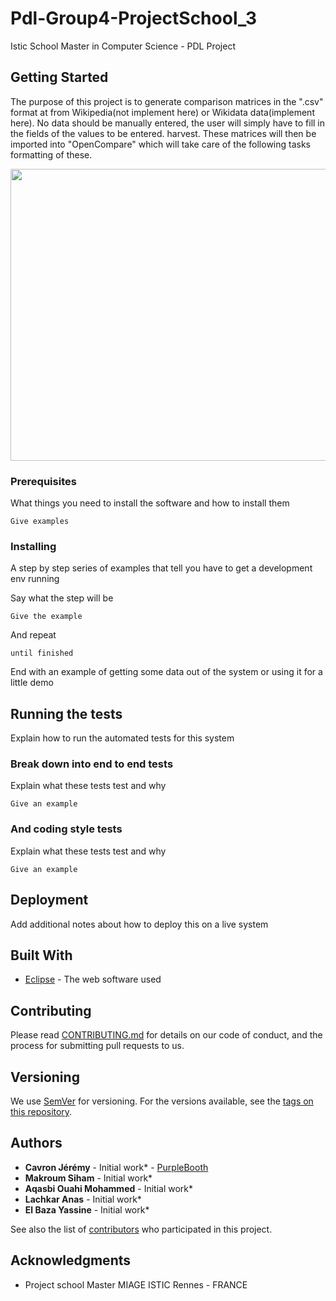 # Pdl-Group4-ProjectSchool_3

Istic School Master in Computer Science - PDL Project

## Getting Started

The purpose of this project is to generate comparison matrices in the ".csv" format at
from Wikipedia(not implement here) or Wikidata data(implement here). No data should be
manually entered, the user will simply have to fill in the fields of the values to be entered.
harvest. These matrices will then be imported into "OpenCompare" which will take care of the following tasks
formatting of these.

<img src="https://user-images.githubusercontent.com/8668325/33942650-d87b66f6-e016-11e7-84ca-33b0f3cec959.PNG" width="743" height="467">

### Prerequisites

What things you need to install the software and how to install them

```
Give examples
```

### Installing

A step by step series of examples that tell you have to get a development env running

Say what the step will be

```
Give the example
```

And repeat

```
until finished
```

End with an example of getting some data out of the system or using it for a little demo

## Running the tests

Explain how to run the automated tests for this system

### Break down into end to end tests

Explain what these tests test and why

```
Give an example
```

### And coding style tests

Explain what these tests test and why

```
Give an example
```

## Deployment

Add additional notes about how to deploy this on a live system

## Built With

* [Eclipse](https://www.eclipse.org) - The web software used

## Contributing

Please read [CONTRIBUTING.md](https://gist.github.com/PurpleBooth/b24679402957c63ec426) for details on our code of conduct, and the process for submitting pull requests to us.

## Versioning

We use [SemVer](http://semver.org/) for versioning. For the versions available, see the [tags on this repository](https://github.com/your/project/tags). 

## Authors

* **Cavron Jérémy** - Initial work* - [PurpleBooth](https://github.com/dbsengineering)
* **Makroum Siham** - Initial work*
* **Aqasbi Ouahi Mohammed** - Initial work*
* **Lachkar Anas** - Initial work*
* **El Baza Yassine** - Initial work*

See also the list of [contributors](https://github.com/dbsengineering/Pdl-Group4-ProjectSchool_3/contributors) who participated in this project.


## Acknowledgments

* Project school Master MIAGE ISTIC Rennes - FRANCE


